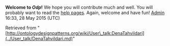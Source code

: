 __Welcome to _Odp_!__ We hope you will contribute much and well. 
You will probably want to read the [help pages](http://ontologydesignpatterns.org/wiki/Help:Contents "Help:Contents"). Again, welcome and have fun! [Admin](../User/ValentinaPresutti.md "User:ValentinaPresutti") 16:33, 28 May 2015 (UTC)





Retrieved from "[http://ontologydesignpatterns.org/wiki/User\_talk:DenaTahvildari](../User_talk/DenaTahvildari.md)"